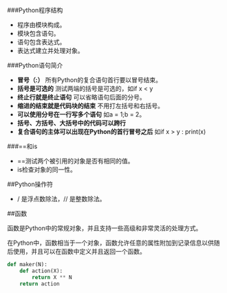 ###Python程序结构

- 程序由模块构成。
- 模块包含语句。
-  语句包含表达式。
- 表达式建立并处理对象。

###Python语句简介

- **冒号（:）**
所有Python的复合语句首行要以冒号结束。
- **括号是可选的**
测试两端的括号是可选的，如if x < y
- **终止行就是终止语句**
可以省略语句后面的分号。
- **缩进的结束就是代码块的结束**
不用打左括号和右括号。
- **可以使用分号在一行写多个语句**
如a = 1;b = 2。
- **括号、方括号、大括号中的代码可以跨行**
- **复合语句的主体可以出现在Python的首行冒号之后**
如if x > y : print(x)



<!-- 

的确
- 赋值语句建立对象引用值。
- 变量名在首次赋值时会被创建。
- 变量名在引用前必须先赋值。
- 执行隐式赋值的一些操作。


-->

###==和is
- ==测试两个被引用的对象是否有相同的值。
- is检查对象的同一性。

##Python操作符
- / 是浮点数除法，// 是整数除法。

##函数

函数是Python中的常规对象，并且支持一些高级和非常灵活的处理方式。

在Python中，函数相当于一个对象，函数允许任意的属性附加到记录信息以供随后使用，并且可以在函数中定义并且返回一个函数。

```python
def maker(N):
    def action(X):
        return X ** N
    return action
```

